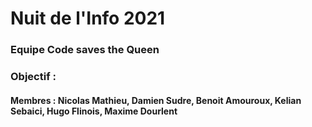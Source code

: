 # Nuit de l'Info 2021


### Equipe Code saves the Queen

### Objectif :


#### Membres : Nicolas Mathieu, Damien Sudre, Benoit Amouroux, Kelian Sebaici, Hugo Flinois, Maxime Dourlent 
